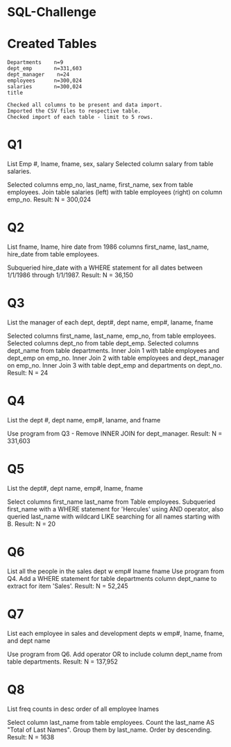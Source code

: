 # SQL-Challenge
# Created Tables
    Departments    n=9   
    dept_emp       n=331,603 
    dept_manager    n=24
    employees      n=300,024
    salaries       n=300,024
    title          
    
    Checked all columns to be present and data import.
    Imported the CSV files to respective table.
    Checked import of each table - limit to 5 rows.

# Q1 
  List Emp #, lname, fname, sex, salary  Selected column salary from table salaries.
  
  Selected columns emp_no, last_name, first_name, sex from table employees.
  Join table salaries (left) with table employees (right) on column emp_no.
  Result:  N = 300,024

# Q2 
  List fname, lname, hire date from 1986 columns first_name, last_name, hire_date from table     employees.
  
  Subqueried hire_date with a WHERE statement for all dates between 1/1/1986 through 1/1/1987.
  Result: N = 36,150

# Q3 
  List the manager of each dept, dept#, dept name, emp#, laname, fname  
  
  Selected columns first_name, last_name, emp_no, from table employees.
  Selected columns dept_no from table dept_emp.
  Selected columns dept_name from table departments.
  Inner Join 1 with table employees and dept_emp on emp_no.
  Inner Join 2 with table employees and dept_manager on emp_no.
  Inner Join 3 with table dept_emp and departments  on dept_no.
  Result: N = 24

# Q4 
  List the dept #, dept name, emp#, laname, and fname
  
  Use program from Q3 - Remove INNER JOIN for dept_manager.
  Result: N = 331,603

 # Q5 
  List the dept#, dept name, emp#, lname, fname  
  
  Select columns first_name last_name from Table employees.
  Subqueried first_name with a WHERE statement for 'Hercules' using AND operator, also queried   last_name with wildcard LIKE searching for all names starting with B. 
  Result:  N = 20

# Q6 
  List all the people in the sales dept w emp# lname fname
  Use program from Q4.
  Add a WHERE statement for table departments column dept_name to extract for item 'Sales'.
  Result: N = 52,245

# Q7 
  List each employee in sales and development depts w emp#, lname, fname, and dept name
  
  Use program from Q6.
  Add operator OR to include column dept_name from table departments.
  Result: N = 137,952

# Q8  
  List freq counts in desc order of all employee lnames 
  
  Select column last_name from table employees.
  Count the last_name AS "Total of Last Names".
  Group them by last_name.
  Order by descending.
  Result: N = 1638
